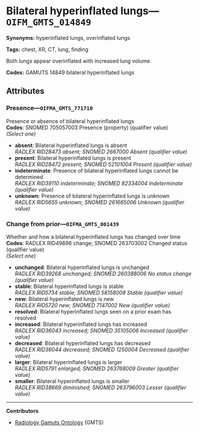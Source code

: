 # Bilateral hyperinflated lungs—`OIFM_GMTS_014849`

**Synonyms:** hyperinflated lungs, overinflated lungs

**Tags:** chest, XR, CT, lung, finding

Both lungs appear overinflated with increased lung volume.

**Codes:** GAMUTS 14849 bilateral hyperinflated lungs

## Attributes

### Presence—`OIFMA_GMTS_771710`

Presence or absence of bilateral hyperinflated lungs  
**Codes**: SNOMED 705057003 Presence (property) (qualifier value)  
*(Select one)*

- **absent**: Bilateral hyperinflated lungs is absent  
_RADLEX RID28473 absent; SNOMED 2667000 Absent (qualifier value)_
- **present**: Bilateral hyperinflated lungs is present  
_RADLEX RID28472 present; SNOMED 52101004 Present (qualifier value)_
- **indeterminate**: Presence of bilateral hyperinflated lungs cannot be determined  
_RADLEX RID39110 indeterminate; SNOMED 82334004 Indeterminate (qualifier value)_
- **unknown**: Presence of bilateral hyperinflated lungs is unknown  
_RADLEX RID5655 unknown; SNOMED 261665006 Unknown (qualifier value)_

### Change from prior—`OIFMA_GMTS_001439`

Whether and how a bilateral hyperinflated lungs has changed over time  
**Codes**: RADLEX RID49896 change; SNOMED 263703002 Changed status (qualifier value)  
*(Select one)*

- **unchanged**: Bilateral hyperinflated lungs is unchanged  
_RADLEX RID39268 unchanged; SNOMED 260388006 No status change (qualifier value)_
- **stable**: Bilateral hyperinflated lungs is stable  
_RADLEX RID5734 stable; SNOMED 58158008 Stable (qualifier value)_
- **new**: Bilateral hyperinflated lungs is new  
_RADLEX RID5720 new; SNOMED 7147002 New (qualifier value)_
- **resolved**: Bilateral hyperinflated lungs seen on a prior exam has resolved  
- **increased**: Bilateral hyperinflated lungs has increased  
_RADLEX RID36043 increased; SNOMED 35105006 Increased (qualifier value)_
- **decreased**: Bilateral hyperinflated lungs has decreased  
_RADLEX RID36044 decreased; SNOMED 1250004 Decreased (qualifier value)_
- **larger**: Bilateral hyperinflated lungs is larger  
_RADLEX RID5791 enlarged; SNOMED 263768009 Greater (qualifier value)_
- **smaller**: Bilateral hyperinflated lungs is smaller  
_RADLEX RID38669 diminished; SNOMED 263796003 Lesser (qualifier value)_

---

**Contributors**

- [Radiology Gamuts Ontology](https://gamuts.net/) (GMTS)